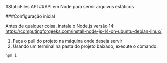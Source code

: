 <markdown>
 #StaticFiles API
 ##API em Node para servir arquivos estáticos
 
 ###Configuração inicial
 
 Antes de qualquer coisa, instale o Node.js versão 14: https://computingforgeeks.com/install-node-js-14-on-ubuntu-debian-linux/
 
 1. Faça o pull do projeto na máquina onde deseja servir
 2. Usando um terminal na pasta do projeto baixado, execute o comando:
 
 ```bash
 npm i
 ```
</markdown>
